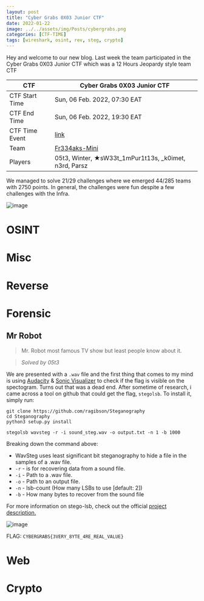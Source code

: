 ```yaml
---
layout: post
title: "Cyber Grabs 0X03 Junior CTF"
date: 2022-01-22
image: ../../assets/img/Posts/cybergrabs.png
categories: [CTF-TIME]
tags: [wireshark, osint, rev, steg, crypto]
---
```


Hey and welcome to our new blog. Last week the team participated in the Cyber Grabs 0X03 Junior CTF which was a 12 Hours Jeopardy style team CTF

| CTF            | Cyber Grabs 0X03 Junior CTF                            |
| -------------- | ------------------------------------------------------ |
| CTF Start Time | Sun, 06 Feb. 2022, 07:30 EAT                           |
| CTF End Time   | Sun, 06 Feb. 2022, 19:30 EAT                           |
| CTF Time Event | [link](https://ctftime.org/event/1556)                 |
| Team           | [Fr334aks-Mini](https://ctftime.org/team/175491)       |
| Players        | 05t3, Winter, ★sW33t_1mPur1t13s, \_k0imet, n3rd, Parsz |

We managed to solve 21/29 challenges where we emerged 44/285 teams with 2750 points. In general, the challenges were fun despite a few challenges with the Infra.

![image](https://user-images.githubusercontent.com/58165365/153565716-a74139db-c830-4054-acb9-ce8fc2e49335.png)

# OSINT

# Misc

# Reverse

# Forensic

## Mr Robot

> Mr. Robot most famous TV show but least people know about it.

> _Solved by 05t3_

We are presented with a `.wav` file and the first thing that comes to my mind is using [Audacity](https://www.audacityteam.org/download/) & [Sonic Visualizer](https://www.sonicvisualiser.org/download.html) to check if the flag is visible on the spectogram. Turns out that was a dead end. After sometime of research, i came across a tool on github that could get the flag, `stegolsb`. To install it, simply run:

```
git clone https://github.com/ragibson/Steganography
cd Steganography
python3 setup.py install
```

`stegolsb wavsteg -r -i sound_steg.wav -o output.txt -n 1 -b 1000`

Breaking down the command above:

- WavSteg uses least significant bit steganography to hide a file in the samples of a .wav file.
- `-r` - is for recovering data from a sound file.
- `-i` - Path to a .wav file.
- `-o` - Path to an output file.
- `-n` - lsb-count (How many LSBs to use [default: 2])
- `-b` - How many bytes to recover from the sound file

For more information on stego-lsb, check out the official [project description.](https://pypi.org/project/stego-lsb/)

![image](https://user-images.githubusercontent.com/58165365/153573071-7d8d8a70-decc-4439-a2fb-551acb2af3cb.png)

FLAG: `CYBERGRABS{3VERY_8YTE_4RE_REAL_VALUE}`

# Web

# Crypto

